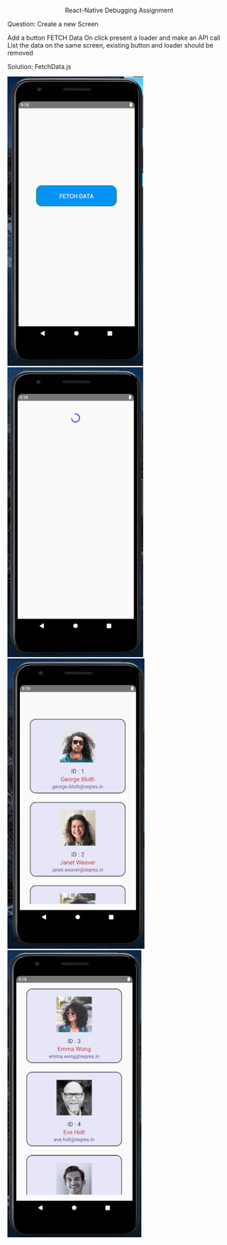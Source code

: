 <div align='center'>

React-Native Debugging Assignment

</div>
Question: Create a new Screen 

Add a button FETCH Data
On click present a loader and make an API call 
List the data on the same screen, existing button and loader should be removed

Solution: FetchData.js

![fetchdata1](./src/assets/fetchdata1.png)
![fetchdata2](./src/assets/fetchdata2.png)
![fetchdata3](./src/assets/fetchdata3.png)
![fetchdata4](./src/assets/fetchdata4.png)